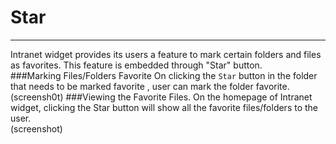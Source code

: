 # Star


---

Intranet widget provides its users a feature to mark certain folders and files as favorites. This feature is embedded  through "Star" button. <br/>
###Marking Files/Folders Favorite
On clicking the `Star` button in the folder that needs to be marked favorite , user can mark the folder favorite.<br/> 
(screensh0t)
###Viewing the Favorite Files.
On the homepage of Intranet widget, clicking the Star button will show all the favorite files/folders to the user.<br/>
(screenshot)
